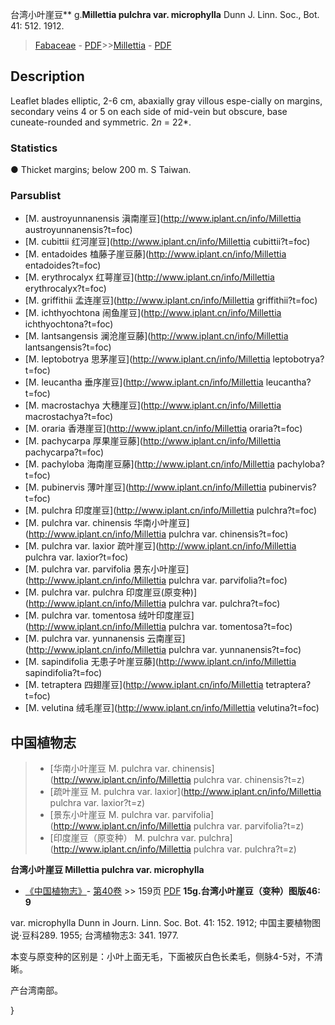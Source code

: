 台湾小叶崖豆** g.**Millettia pulchra var. microphylla** Dunn J. Linn. Soc., Bot. 41: 512. 1912.

> [Fabaceae](http://www.iplant.cn/info/Fabaceae?t=foc) - [PDF](http://www.iplant.cn/foc/pdf/Fabaceae.pdf)>>[Millettia](http://www.iplant.cn/info/Millettia?t=foc) - [PDF](http://www.iplant.cn/foc/pdf/Millettia.pdf)
## Description

Leaflet blades elliptic, 2-6 cm, abaxially gray villous espe-cially on margins, secondary veins 4 or 5 on each side of mid-vein but obscure, base cuneate-rounded and symmetric. 2*n* = 22*.

### Statistics
● Thicket margins; below 200 m. S Taiwan.


### Parsublist

* [M.  austroyunnanensis  滇南崖豆](http://www.iplant.cn/info/Millettia austroyunnanensis?t=foc)
* [M.  cubittii  红河崖豆](http://www.iplant.cn/info/Millettia cubittii?t=foc)
* [M.  entadoides  榼藤子崖豆藤](http://www.iplant.cn/info/Millettia entadoides?t=foc)
* [M.  erythrocalyx  红萼崖豆](http://www.iplant.cn/info/Millettia erythrocalyx?t=foc)
* [M.  griffithii  孟连崖豆](http://www.iplant.cn/info/Millettia griffithii?t=foc)
* [M.  ichthyochtona  闹鱼崖豆](http://www.iplant.cn/info/Millettia ichthyochtona?t=foc)
* [M.  lantsangensis  澜沧崖豆藤](http://www.iplant.cn/info/Millettia lantsangensis?t=foc)
* [M.  leptobotrya  思茅崖豆](http://www.iplant.cn/info/Millettia leptobotrya?t=foc)
* [M.  leucantha  垂序崖豆](http://www.iplant.cn/info/Millettia leucantha?t=foc)
* [M.  macrostachya  大穗崖豆](http://www.iplant.cn/info/Millettia macrostachya?t=foc)
* [M.  oraria  香港崖豆](http://www.iplant.cn/info/Millettia oraria?t=foc)
* [M.  pachycarpa  厚果崖豆藤](http://www.iplant.cn/info/Millettia pachycarpa?t=foc)
* [M.  pachyloba  海南崖豆藤](http://www.iplant.cn/info/Millettia pachyloba?t=foc)
* [M.  pubinervis  薄叶崖豆](http://www.iplant.cn/info/Millettia pubinervis?t=foc)
* [M.  pulchra  印度崖豆](http://www.iplant.cn/info/Millettia pulchra?t=foc)
* [M.  pulchra var. chinensis  华南小叶崖豆](http://www.iplant.cn/info/Millettia pulchra var. chinensis?t=foc)
* [M.  pulchra var. laxior  疏叶崖豆](http://www.iplant.cn/info/Millettia pulchra var. laxior?t=foc)
* [M.  pulchra var. parvifolia  景东小叶崖豆](http://www.iplant.cn/info/Millettia pulchra var. parvifolia?t=foc)
* [M.  pulchra var. pulchra  印度崖豆(原变种)](http://www.iplant.cn/info/Millettia pulchra var. pulchra?t=foc)
* [M.  pulchra var. tomentosa  绒叶印度崖豆](http://www.iplant.cn/info/Millettia pulchra var. tomentosa?t=foc)
* [M.  pulchra var. yunnanensis  云南崖豆](http://www.iplant.cn/info/Millettia pulchra var. yunnanensis?t=foc)
* [M.  sapindifolia  无患子叶崖豆藤](http://www.iplant.cn/info/Millettia sapindifolia?t=foc)
* [M.  tetraptera  四翅崖豆](http://www.iplant.cn/info/Millettia tetraptera?t=foc)
* [M.  velutina  绒毛崖豆](http://www.iplant.cn/info/Millettia velutina?t=foc)


## 中国植物志

> * [华南小叶崖豆  M.  pulchra var. chinensis](http://www.iplant.cn/info/Millettia pulchra var. chinensis?t=z)
> * [疏叶崖豆  M.  pulchra var. laxior](http://www.iplant.cn/info/Millettia pulchra var. laxior?t=z)
> * [景东小叶崖豆  M.  pulchra var. parvifolia](http://www.iplant.cn/info/Millettia pulchra var. parvifolia?t=z)
> * [印度崖豆（原变种）  M.  pulchra var. pulchra](http://www.iplant.cn/info/Millettia pulchra var. pulchra?t=z)

**台湾小叶崖豆 Millettia pulchra var. microphylla**

* [《中国植物志》](http://www.iplant.cn/frps)- [第40卷](http://www.iplant.cn/frps/vol/40) >> 159页 [PDF](http://www.iplant.cn/frps/pdf/40/159.pdf)
**15g.台湾小叶崖豆（变种）图版46: 9**

var. microphylla Dunn in Journ. Linn. Soc. Bot. 41: 152. 1912; 中国主要植物图说·豆科289. 1955; 台湾植物志3: 341. 1977.

本变与原变种的区别是：小叶上面无毛，下面被灰白色长柔毛，侧脉4-5对，不清晰。

产台湾南部。

}